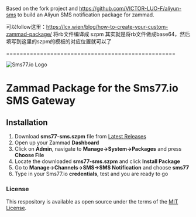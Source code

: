Based on the fork project and https://github.com/VICTOR-LUO-F/aliyun-sms to build an Aliyun SMS notification package for zammad.

可以follow这里：https://lcx.wien/blog/how-to-create-your-custom-zammad-package/ 将rb文件编译成 szpm
其实就是将rb文件做成base64，然后填写到这里的szpm的模板的对应位置就可以了

==================================================

![Sms77.io Logo](https://www.sms77.io/wp-content/uploads/2019/07/sms77-Logo-400x79.png "sms77")

# Zammad Package for the Sms77.io SMS Gateway

## Installation

1. Download **sms77-sms.szpm** file from [Latest Releases](https://github.com/sms77io/zammad/releases/latest "Latest Releases")
2. Open up your Zammad **Dashboard**
2. Click on **Admin**, navigate to **Manage->System->Packages** and press **Choose File**
3. Locate the downloaded **sms77-sms.szpm** and click **Install Package**
4. Go to **Manage->Channels->SMS->SMS Notification** and choose **sms77**
5. Type in your Sms77.io **credentials**, test and you are ready to go

### License

This respository is available as open source under the terms of the [MIT License](https://opensource.org/licenses/MIT).
